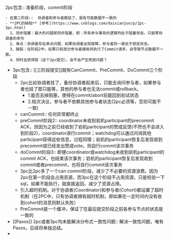 2pc包含:: 准备阶段，commit阶段

	- 在第二阶段::  协调者和参与者都挂了，是有可能数据不一致的
	- **2PC的缺陷** [参考](https://www.cnblogs.com/daixianjun/p/2pc-3pc.html) 
	  1、同步阻塞：最大的问题即同步阻塞，即：所有参与事务的逻辑均处于阻塞状态。只能等协调者的命令
	  2、单点：协调者存在单点问题，如果协调者出现故障，参与者将一直处于锁定状态。
	  3、脑裂：在阶段2中，如果只有部分参与者接收并执行了Commit请求，会导致节点数据不一致。
	  4、同时去获得锁（这个2pc提交），会不会产生死锁问题？
- 3pc包含:: [[三阶段提交]]就有CanCommit、PreCommit、DoCommit三个阶段
	- 2pc比如协调者挂了，备份协调者起来后，只能去询问参与者，如果参与者也挂了那只能等，其他的参与者也无法commit或rollback。
		- 1.能否去掉阻塞，使得在commit/abort前能回到初试状态
		- 2.档次决议，参与者不依赖其他参与者状态(2pc必须等，否则可能不一致)
	- canCommit:: 任何异常都终止
	- preCommit阶段2:: coordinator未收到宕机participant的precommit ACK，但因为之前已经收到了宕机participant的赞成反馈(不然也不会进入到阶段2)，coordinator进行commit；watchdog可以通过问询其他participant获得这些信息，过程同理；宕机的participant恢复后发现收到precommit或已经发出赞成vote，则自行commit该次事务
	- doCommit阶段3::  即便coordinator或watchdog未收到宕机participant的commit ACK，也结束该次事务；宕机的participant恢复后发现收到commit或者precommit，也将自行commit该次事务
	- 3pc比2pc多了一个can commit阶段，减少了不必要的资源浪费。因为2pc在第一阶段会占用资源，而3pc在这个阶段不占用资源，只是校验一下sql，如果不能执行，就直接返回，减少了资源占用。
	- 引入超时机制。对于协调者(Coordinator)和参与者(Cohort)都设置了超时机制（在2PC中，只有协调者拥有超时机制，即如果在一定时间内没有收到cohort的消息则默认失败）
	- PreCommit是一个缓冲，保证了在最后提交阶段之前各参与节点的状态是一致的
- [[Paxos]]
  2pc或者3pc均未能解决分布式一致性问题::  解决一致性问题，唯有Paxos，后续将单独总结。
-